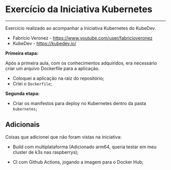 # Exercício da Iniciativa Kubernetes
------------------------------------

Exercício realizado ao acompanhar a Iniciativa Kubernetes do KubeDev.

- Fabrício Veronez - https://www.youtube.com/user/fabricioveronez
- KubeDev - https://kubedev.io/

**Primeira etapa:**

Após a primeira aula, com os conhecimentos adquiridos, era necessário 
criar um arquivo Dockerfile para a aplicação.

 - Coloquei a aplicação na raiz do repositório;
 - Criei o `Dockerfile`;
 
**Segunda etapa:**
 - Criar os manifestos para deploy no Kubernetes dentro da pasta `kubernetes`;
 
## Adicionais

Coisas que adicionei que não foram vistas na iniciativa:

 - Build com multiplataforma (Adicionado arm64, queria testar em meu cluster de k3s nas raspberrys);

 - CI com Github Actions, jogando a imagem para o Docker Hub;
